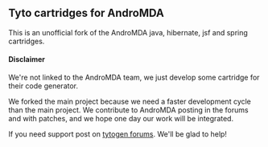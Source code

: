 ## Tyto cartridges for AndroMDA ##

This is an unofficial fork of the AndroMDA java, hibernate, jsf and spring cartridges.

#### Disclaimer ####

We're not linked to the AndroMDA team, we just develop some cartridge for their code generator.

We forked the main project because we need a faster development cycle than the main project. We contribute to AndroMDA posting in the forums and with patches, and we hope one day our work will be integrated.

If you need support post on [tytogen forums](https://groups.google.com/forum/#!forum/tyto-generation). We'll be glad to help!